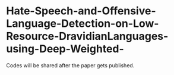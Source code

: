 # Hate-Speech-and-Offensive-Language-Detection-on-Low-Resource-DravidianLanguages-using-Deep-Weighted-


Codes will be shared after the paper gets published.
